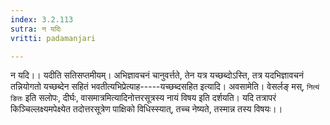 ```yaml
---
index: 3.2.113
sutra: न यदिः
vritti: padamanjari

---
```

न यदि।। यदीति सतिसप्तमीयम्। अभिज्ञावचनं चानुवर्त्तते, तेन यत्र यच्छब्दोऽस्ति, तत्र यदभिज्ञावचनं तन्नियोगतो यच्छब्देन सहितं भवतीत्यभिप्रेत्याह-----यच्छब्दसहित इत्यादि। अवसामेति। वेसर्लङ् मस्, `नित्यं ङितः` इति सलोपः, दीर्घः, वासमात्रमित्यादिनोत्तरसूत्रस्य नायं विषय इति दर्शयति। यदि तत्रापरं किञ्चिल्लक्ष्यमपेक्ष्येत तदोत्तरसूत्रेण पाक्षिको विधिस्स्यात्, तच्च नेष्यते, तस्मान्न तस्य विषयः।।